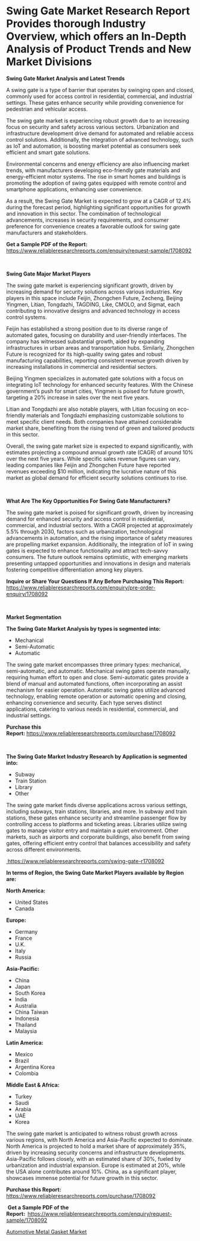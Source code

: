 <p><h1>Swing Gate Market Research Report Provides thorough Industry Overview, which offers an In-Depth Analysis of Product Trends and New Market Divisions</h1></p><p><strong>Swing Gate Market Analysis and Latest Trends</strong></p>
<p><p>A swing gate is a type of barrier that operates by swinging open and closed, commonly used for access control in residential, commercial, and industrial settings. These gates enhance security while providing convenience for pedestrian and vehicular access.</p><p>The swing gate market is experiencing robust growth due to an increasing focus on security and safety across various sectors. Urbanization and infrastructure development drive demand for automated and reliable access control solutions. Additionally, the integration of advanced technology, such as IoT and automation, is boosting market potential as consumers seek efficient and smart gate solutions.</p><p>Environmental concerns and energy efficiency are also influencing market trends, with manufacturers developing eco-friendly gate materials and energy-efficient motor systems. The rise in smart homes and buildings is promoting the adoption of swing gates equipped with remote control and smartphone applications, enhancing user convenience.</p><p>As a result, the Swing Gate Market is expected to grow at a CAGR of 12.4% during the forecast period, highlighting significant opportunities for growth and innovation in this sector. The combination of technological advancements, increases in security requirements, and consumer preference for convenience creates a favorable outlook for swing gate manufacturers and stakeholders.</p></p>
<p><strong>Get a Sample PDF of the Report:&nbsp;</strong> <a href="https://www.reliableresearchreports.com/enquiry/request-sample/1708092?utm_campaign=3360&utm_medium=2&utm_source=Github&utm_content=ia&utm_term=25032025&utm_id=swing-gate">https://www.reliableresearchreports.com/enquiry/request-sample/1708092</a></p>
<p>&nbsp;</p>
<p><strong>Swing Gate Major Market Players</strong></p>
<p><p>The swing gate market is experiencing significant growth, driven by increasing demand for security solutions across various industries. Key players in this space include Feijin, Zhongchen Future, Zecheng, Beijing Yingmen, Litian, Tongdazhi, TAGDING, Like, CMOLO, and Sigmat, each contributing to innovative designs and advanced technology in access control systems.</p><p>Feijin has established a strong position due to its diverse range of automated gates, focusing on durability and user-friendly interfaces. The company has witnessed substantial growth, aided by expanding infrastructures in urban areas and transportation hubs. Similarly, Zhongchen Future is recognized for its high-quality swing gates and robust manufacturing capabilities, reporting consistent revenue growth driven by increasing installations in commercial and residential sectors.</p><p>Beijing Yingmen specializes in automated gate solutions with a focus on integrating IoT technology for enhanced security features. With the Chinese government’s push for smart cities, Yingmen is poised for future growth, targeting a 20% increase in sales over the next five years. </p><p>Litian and Tongdazhi are also notable players, with Litian focusing on eco-friendly materials and Tongdazhi emphasizing customizable solutions to meet specific client needs. Both companies have attained considerable market share, benefiting from the rising trend of green and tailored products in this sector.</p><p>Overall, the swing gate market size is expected to expand significantly, with estimates projecting a compound annual growth rate (CAGR) of around 10% over the next five years. While specific sales revenue figures can vary, leading companies like Feijin and Zhongchen Future have reported revenues exceeding $10 million, indicating the lucrative nature of this market as global demand for efficient security solutions continues to rise.</p></p>
<p>&nbsp;</p>
<p><strong>What Are The Key Opportunities For Swing Gate Manufacturers?</strong></p>
<p><p>The swing gate market is poised for significant growth, driven by increasing demand for enhanced security and access control in residential, commercial, and industrial sectors. With a CAGR projected at approximately 5.5% through 2030, factors such as urbanization, technological advancements in automation, and the rising importance of safety measures are propelling market expansion. Additionally, the integration of IoT in swing gates is expected to enhance functionality and attract tech-savvy consumers. The future outlook remains optimistic, with emerging markets presenting untapped opportunities and innovations in design and materials fostering competitive differentiation among key players.</p></p>
<p><strong>Inquire or Share Your Questions If Any Before Purchasing This Report:</strong> <a href="https://www.reliableresearchreports.com/enquiry/pre-order-enquiry/1708092?utm_campaign=3360&utm_medium=2&utm_source=Github&utm_content=ia&utm_term=25032025&utm_id=swing-gate">https://www.reliableresearchreports.com/enquiry/pre-order-enquiry/1708092</a></p>
<p>&nbsp;</p>
<p><strong>Market Segmentation</strong></p>
<p><strong>The Swing Gate Market Analysis by types is segmented into:</strong></p>
<p><ul><li>Mechanical</li><li>Semi-Automatic</li><li>Automatic</li></ul></p>
<p><p>The swing gate market encompasses three primary types: mechanical, semi-automatic, and automatic. Mechanical swing gates operate manually, requiring human effort to open and close. Semi-automatic gates provide a blend of manual and automated functions, often incorporating an assist mechanism for easier operation. Automatic swing gates utilize advanced technology, enabling remote operation or automatic opening and closing, enhancing convenience and security. Each type serves distinct applications, catering to various needs in residential, commercial, and industrial settings.</p></p>
<p><strong>Purchase this Report:&nbsp;</strong><a href="https://www.reliableresearchreports.com/purchase/1708092?utm_campaign=3360&utm_medium=2&utm_source=Github&utm_content=ia&utm_term=25032025&utm_id=swing-gate">https://www.reliableresearchreports.com/purchase/1708092</a></p>
<p>&nbsp;</p>
<p><strong>The Swing Gate Market Industry Research by Application is segmented into:</strong></p>
<p><ul><li>Subway</li><li>Train Station</li><li>Library</li><li>Other</li></ul></p>
<p><p>The swing gate market finds diverse applications across various settings, including subways, train stations, libraries, and more. In subway and train stations, these gates enhance security and streamline passenger flow by controlling access to platforms and ticketing areas. Libraries utilize swing gates to manage visitor entry and maintain a quiet environment. Other markets, such as airports and corporate buildings, also benefit from swing gates, offering efficient entry control that balances accessibility and safety across different environments.</p></p>
<p><a href="https://www.reliableresearchreports.com/swing-gate-r1708092?utm_campaign=3360&utm_medium=2&utm_source=Github&utm_content=ia&utm_term=25032025&utm_id=swing-gate">&nbsp;https://www.reliableresearchreports.com/swing-gate-r1708092</a></p>
<p><strong>In terms of Region, the Swing Gate Market Players available by Region are:</strong></p>
<p>
    <p> <strong> North America: </strong>
        <ul>
            <li>United States</li>
            <li>Canada</li>
        </ul>
        </p> 
    <p> <strong> Europe: </strong>
        <ul>
            <li>Germany</li>
            <li>France</li>
            <li>U.K.</li>
            <li>Italy</li>
            <li>Russia</li>
        </ul>
        </p> 
    <p> <strong> Asia-Pacific: </strong>
        <ul>
            <li>China</li>
            <li>Japan</li>
            <li>South Korea</li>
            <li>India</li>
            <li>Australia</li>
            <li>China Taiwan</li>
            <li>Indonesia</li>
            <li>Thailand</li>
            <li>Malaysia</li>
        </ul>
        </p> 
    <p> <strong> Latin America: </strong>
        <ul>
            <li>Mexico</li>
            <li>Brazil</li>
            <li>Argentina Korea</li>
            <li>Colombia</li>
        </ul>
        </p> 
    <p> <strong> Middle East & Africa: </strong>
        <ul>
            <li>Turkey</li>
            <li>Saudi</li>
            <li>Arabia</li>
            <li>UAE</li>
            <li>Korea</li>
        </ul>
    </p>
    </p>
<p><p>The swing gate market is anticipated to witness robust growth across various regions, with North America and Asia-Pacific expected to dominate. North America is projected to hold a market share of approximately 35%, driven by increasing security concerns and infrastructure developments. Asia-Pacific follows closely, with an estimated share of 30%, fueled by urbanization and industrial expansion. Europe is estimated at 20%, while the USA alone contributes around 10%. China, as a significant player, showcases immense potential for future growth in this sector.</p></p>
<p><strong>Purchase this Report: </strong><a href="https://www.reliableresearchreports.com/purchase/1708092?utm_campaign=3360&utm_medium=2&utm_source=Github&utm_content=ia&utm_term=25032025&utm_id=swing-gate">https://www.reliableresearchreports.com/purchase/1708092</a></p>
<p>&nbsp;<strong>Get a Sample PDF of the Report:&nbsp;&nbsp;</strong><a href="https://www.reliableresearchreports.com/enquiry/request-sample/1708092?utm_campaign=3360&utm_medium=2&utm_source=Github&utm_content=ia&utm_term=25032025&utm_id=swing-gate">https://www.reliableresearchreports.com/enquiry/request-sample/1708092</a></p>
<p><strong></strong></p>
<p><p><a href="https://github.com/kolffmaris58/Market-Research-Report-List-1/blob/main/automotive-metal-gasket-market.md?utm_campaign=3360&utm_medium=2&utm_source=Github&utm_content=ia&utm_term=25032025&utm_id=swing-gate">Automotive Metal Gasket Market</a></p></p>